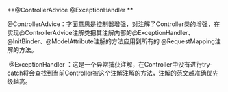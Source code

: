  **@ControllerAdvice  @ExceptionHandler **

​	@ControllerAdvice：字面意思是控制器增强，对注解了Controller类的增强，在实现@ControllerAdvice注解类把其注解内部的@ExceptionHandler、@InitBinder、@ModelAttribute注解的方法应用到所有的 @RequestMapping注解的方法。

​	@ExceptionHandler ：这是一个异常捕获注解，在Controller中没有进行try-catch将会查找到当前Controller被这个注解注解的方法，注解的范文越准确优先级越高。

